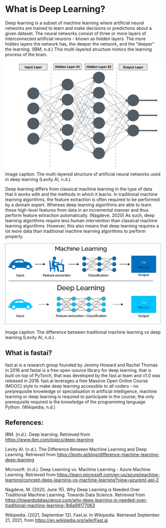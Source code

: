 # What is Deep Learning?

Deep learning is a subset of machine learning where artificial neural networks are trained to learn and make decisions or predictions about a given dataset. The neural networks consist of three or more layers of interconnected artificial neurons - known as hidden layers. The more hidden layers the network has, the deeper the network, and the "deeper" the learning. (IBM, n.d.) This multi-layered structure mimics the learning process of the brain.

![](/images/artificial_neural_network.png "The multi-layered structure of artificial neural networks used in deep learning (Levity AI, n.d.)")
Image caption: The multi-layered structure of artificial neural networks used in deep learning (Levity AI, n.d.).


Deep learning differs from classical machine learning in the type of data that it works with and the methods in which it learns. In traditional machine learning algorithms, the feature extraction is often required to be performed by a domain expert. Whereas deep learning algorithms are able to learn these high-level features from data in an incremental manner and thus perform feature extraction automatically. (Nagdeve, 2020)
As such, deep learning algorithms require less human intervention than classical machine learning algorithms. However, this also means that deep learning requires a lot more data than traditional machine learning algorithms to perform properly.

![](/images/deep_learning_vs_machine_learning.jpeg)

Image caption: The difference between traditional machine learning vs deep learning (Levity AI, n.d.).

## What is fastai?
fast.ai is a research group founded by Jeremy Howard and Rachel Thomas in 2016 and fastai is a free open-source library for deep learning, that is built on top of PyTorch, that was developed by the fast.ai team and v1.0 was released in 2018. fast.ai leverages a free Massive Open Online Course (MOOC) style to make deep learning accessible to all coders - no preqrequisite knowledge or specialisation in artificial intelligence, machine learning or deep learning is required to participate in the course; the only prerequisite required is the knowledge of the programming language Python. (Wikipedia, n.d.)

## References:

IBM. (n.d.). Deep learning. Retrieved from https://www.ibm.com/topics/deep-learning

Levity AI. (n.d.). The Difference Between Machine Learning and Deep Learning. Retrieved from https://levity.ai/blog/difference-machine-learning-deep-learning

Microsoft. (n.d.). Deep Learning vs. Machine Learning - Azure Machine Learning. Retrieved from https://learn.microsoft.com/en-us/azure/machine-learning/concept-deep-learning-vs-machine-learning?view=azureml-api-2

Nagdeve, M. (2020, June 15). Why Deep Learning is Needed Over Traditional Machine Learning. Towards Data Science. Retrieved from https://towardsdatascience.com/why-deep-learning-is-needed-over-traditional-machine-learning-1b6a99177063

Wikipedia. (2021, September 12). Fast.ai. In Wikipedia. Retrieved September 21, 2021, from https://en.wikipedia.org/wiki/Fast.ai




